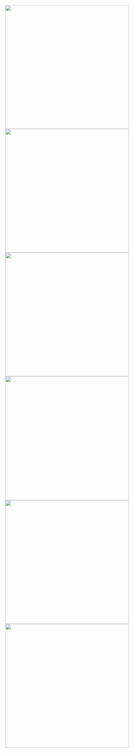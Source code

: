 <div display="flex">
<img width="400" src="https://cdn.discordapp.com/attachments/821527550723096577/918260743969857557/unknown.png">
<img width="400" src="https://cdn.discordapp.com/attachments/821527550723096577/918260744217313290/unknown.png">
<img width="400" src="https://cdn.discordapp.com/attachments/821527550723096577/918260743017738290/unknown.png">
<img width="400" src="https://cdn.discordapp.com/attachments/821527550723096577/918260744527675492/unknown.png">
<img width="400" src="https://cdn.discordapp.com/attachments/821527550723096577/918260743500091452/unknown.png">
<img width="400" src="https://cdn.discordapp.com/attachments/821527550723096577/918260743755952138/unknown.png">
</div>
